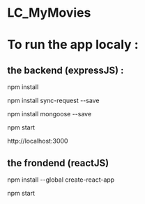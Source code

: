 # LC_MyMovies


# To run the app localy :

## the backend  (expressJS) :

  npm install

  npm install sync-request --save

  npm install mongoose --save
  
  npm start

  http://localhost:3000
  
## the frondend (reactJS)

  npm install --global create-react-app
  
  npm start
 
